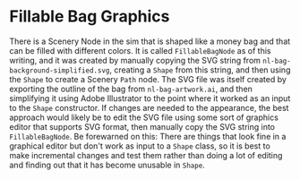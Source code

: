Fillable Bag Graphics
=====================

There is a Scenery Node in the sim that is shaped like a money bag and that can be filled with different colors.  It is
called `FillableBagNode` as of this writing, and it was created by manually copying the SVG string from
`nl-bag-background-simplified.svg`, creating a `Shape` from this string, and then using the `Shape` to create a Scenery
`Path` node.  The SVG file was itself created by exporting the outline of the bag from `nl-bag-artwork.ai`, and then
simplifying it using Adobe Illustrator to the point where it worked as an input to the `Shape` constructor.  If changes
are needed to the appearance, the best approach would likely be to edit the SVG file using some sort of graphics editor
that supports SVG format, then manually copy the SVG string into `FillableBagNode`.  Be forewarned on this: There are
things that look fine in a graphical editor but don't work as input to a `Shape` class, so it is best to make
incremental changes and test them rather than doing a lot of editing and finding out that it has become unusable in
`Shape`.

